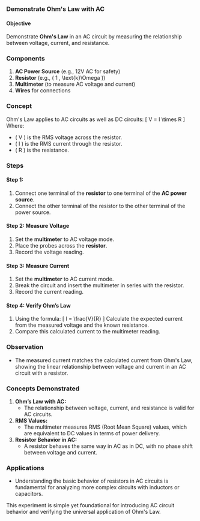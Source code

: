 ### **Demonstrate Ohm's Law with AC**

#### **Objective**

Demonstrate **Ohm's Law** in an AC circuit by measuring the relationship between voltage, current, and resistance.

### **Components**

1. **AC Power Source** (e.g., 12V AC for safety)
2. **Resistor** (e.g., \( 1 \, \text{k}\Omega \))
3. **Multimeter** (to measure AC voltage and current)
4. **Wires** for connections

### **Concept**

Ohm's Law applies to AC circuits as well as DC circuits:
\[
V = I \times R
\]
Where:
- \( V \) is the RMS voltage across the resistor.
- \( I \) is the RMS current through the resistor.
- \( R \) is the resistance.

### **Steps**

#### Step 1: 

1. Connect one terminal of the **resistor** to one terminal of the **AC power source**.
2. Connect the other terminal of the resistor to the other terminal of the power source.

#### Step 2: Measure Voltage

1. Set the **multimeter** to AC voltage mode.
2. Place the probes across the **resistor**.
3. Record the voltage reading.

#### Step 3: Measure Current

1. Set the **multimeter** to AC current mode.
2. Break the circuit and insert the multimeter in series with the resistor.
3. Record the current reading.

#### Step 4: Verify Ohm’s Law

1. Using the formula:
   \[
   I = \frac{V}{R}
   \]
   Calculate the expected current from the measured voltage and the known resistance.
2. Compare this calculated current to the multimeter reading.

### **Observation**

- The measured current matches the calculated current from Ohm's Law, showing the linear relationship between voltage and current in an AC circuit with a resistor.

### **Concepts Demonstrated**

1. **Ohm’s Law with AC:**
   - The relationship between voltage, current, and resistance is valid for AC circuits.
2. **RMS Values:**
   - The multimeter measures RMS (Root Mean Square) values, which are equivalent to DC values in terms of power delivery.
3. **Resistor Behavior in AC:**
   - A resistor behaves the same way in AC as in DC, with no phase shift between voltage and current.

### **Applications**

- Understanding the basic behavior of resistors in AC circuits is fundamental for analyzing more complex circuits with inductors or capacitors.

This experiment is simple yet foundational for introducing AC circuit behavior and verifying the universal application of Ohm's Law.
